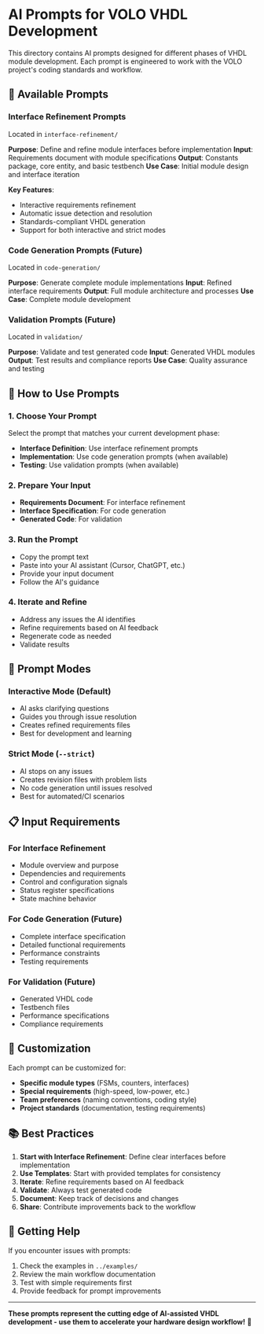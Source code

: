 # AI Prompts for VOLO VHDL Development

This directory contains AI prompts designed for different phases of VHDL module development. Each prompt is engineered to work with the VOLO project's coding standards and workflow.

## 🎯 **Available Prompts**

### **Interface Refinement Prompts**
Located in `interface-refinement/`

**Purpose**: Define and refine module interfaces before implementation
**Input**: Requirements document with module specifications
**Output**: Constants package, core entity, and basic testbench
**Use Case**: Initial module design and interface iteration

**Key Features**:
- Interactive requirements refinement
- Automatic issue detection and resolution
- Standards-compliant VHDL generation
- Support for both interactive and strict modes

### **Code Generation Prompts** (Future)
Located in `code-generation/`

**Purpose**: Generate complete module implementations
**Input**: Refined interface requirements
**Output**: Full module architecture and processes
**Use Case**: Complete module development

### **Validation Prompts** (Future)
Located in `validation/`

**Purpose**: Validate and test generated code
**Input**: Generated VHDL modules
**Output**: Test results and compliance reports
**Use Case**: Quality assurance and testing

## 🚀 **How to Use Prompts**

### **1. Choose Your Prompt**
Select the prompt that matches your current development phase:
- **Interface Definition**: Use interface refinement prompts
- **Implementation**: Use code generation prompts (when available)
- **Testing**: Use validation prompts (when available)

### **2. Prepare Your Input**
- **Requirements Document**: For interface refinement
- **Interface Specification**: For code generation
- **Generated Code**: For validation

### **3. Run the Prompt**
- Copy the prompt text
- Paste into your AI assistant (Cursor, ChatGPT, etc.)
- Provide your input document
- Follow the AI's guidance

### **4. Iterate and Refine**
- Address any issues the AI identifies
- Refine requirements based on AI feedback
- Regenerate code as needed
- Validate results

## 🔧 **Prompt Modes**

### **Interactive Mode (Default)**
- AI asks clarifying questions
- Guides you through issue resolution
- Creates refined requirements files
- Best for development and learning

### **Strict Mode (`--strict`)**
- AI stops on any issues
- Creates revision files with problem lists
- No code generation until issues resolved
- Best for automated/CI scenarios

## 📋 **Input Requirements**

### **For Interface Refinement**
- Module overview and purpose
- Dependencies and requirements
- Control and configuration signals
- Status register specifications
- State machine behavior

### **For Code Generation** (Future)
- Complete interface specification
- Detailed functional requirements
- Performance constraints
- Testing requirements

### **For Validation** (Future)
- Generated VHDL code
- Testbench files
- Performance specifications
- Compliance requirements

## 🎨 **Customization**

Each prompt can be customized for:
- **Specific module types** (FSMs, counters, interfaces)
- **Special requirements** (high-speed, low-power, etc.)
- **Team preferences** (naming conventions, coding style)
- **Project standards** (documentation, testing requirements)

## 📚 **Best Practices**

1. **Start with Interface Refinement**: Define clear interfaces before implementation
2. **Use Templates**: Start with provided templates for consistency
3. **Iterate**: Refine requirements based on AI feedback
4. **Validate**: Always test generated code
5. **Document**: Keep track of decisions and changes
6. **Share**: Contribute improvements back to the workflow

## 🤝 **Getting Help**

If you encounter issues with prompts:
1. Check the examples in `../examples/`
2. Review the main workflow documentation
3. Test with simple requirements first
4. Provide feedback for prompt improvements

---

**These prompts represent the cutting edge of AI-assisted VHDL development - use them to accelerate your hardware design workflow!** 🚀
